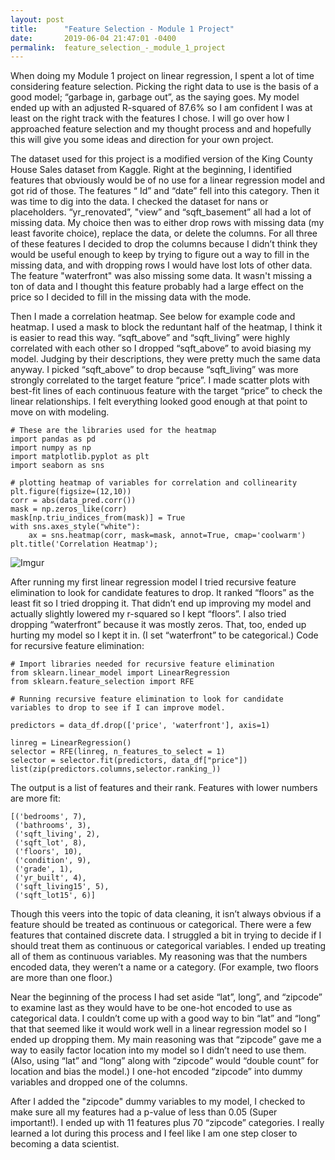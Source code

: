 ```yaml
---
layout: post
title:      "Feature Selection - Module 1 Project"
date:       2019-06-04 21:47:01 -0400
permalink:  feature_selection_-_module_1_project
---
```



When doing my Module 1 project on linear regression, I spent a lot of time considering feature selection. Picking the right data to use is the basis of a good model; “garbage in, garbage out”, as the saying goes. My model ended up with an adjusted R-squared of 87.6% so I am confident I was at least on the right track with the features I chose. I will go over how I approached feature selection and my thought process and and hopefully this will give you some ideas and direction for your own project. 

The dataset used for this project is a modified version of the King County House Sales dataset from Kaggle. Right at the beginning, I identified features that obviously would be of no use for a linear regression model and got rid of those. The features “ Id” and “date” fell into this category. Then it was time to dig into the data. I checked the dataset for nans or placeholders. “yr_renovated”, "view” and “sqft_basement” all had a lot of missing data. My choice then was to either drop rows with missing data (my least favorite choice), replace the data, or delete the columns. For all three of these features I decided to drop the columns because I didn’t think they would be useful enough to keep by trying to figure out a way to fill in the missing data, and with dropping rows I would have lost lots of other data.  The feature "waterfront" was also missing some data. It wasn't missing a ton of data and I thought this feature probably had a large effect on the price so I decided to fill in the missing data with the mode.

Then I made a correlation heatmap. See below for example code and heatmap. I used a mask to block the reduntant half of the heatmap, I think it is easier to read this way. “sqft_above” and “sqft_living” were highly correlated with each other so I dropped “sqft_above” to avoid biasing my model. Judging by their descriptions, they were pretty much the same data anyway. I picked “sqft_above” to drop because “sqft_living” was more strongly correlated to the target feature “price”.  I made scatter plots with best-fit lines of each continuous feature with the target “price” to check the linear relationships. I felt everything looked good enough at that point to move on with modeling.

```
# These are the libraries used for the heatmap
import pandas as pd
import numpy as np
import matplotlib.pyplot as plt
import seaborn as sns

# plotting heatmap of variables for correlation and collinearity
plt.figure(figsize=(12,10))
corr = abs(data_pred.corr())
mask = np.zeros_like(corr)
mask[np.triu_indices_from(mask)] = True
with sns.axes_style("white"):
    ax = sns.heatmap(corr, mask=mask, annot=True, cmap='coolwarm')
plt.title('Correlation Heatmap');
```

![Imgur](https://i.imgur.com/uK1kV6H.jpg)

After running my first linear regression model I tried recursive feature elimination to look for candidate features to drop. It ranked “floors” as the least fit so I tried dropping it. That didn’t end up improving my model and actually slightly lowered my r-squared so I kept “floors”.  I also tried dropping “waterfront” because it was mostly zeros. That, too, ended up hurting my model so I kept it in. (I set “waterfront” to be categorical.) 
Code for recursive feature elimination:

```
# Import libraries needed for recursive feature elimination
from sklearn.linear_model import LinearRegression
from sklearn.feature_selection import RFE

# Running recursive feature elimination to look for candidate variables to drop to see if I can improve model.

predictors = data_df.drop(['price', 'waterfront'], axis=1)

linreg = LinearRegression()
selector = RFE(linreg, n_features_to_select = 1)
selector = selector.fit(predictors, data_df["price"])
list(zip(predictors.columns,selector.ranking_))
```
The output is a list of features and their rank.  Features with lower numbers are more fit:
```
[('bedrooms', 7),
 ('bathrooms', 3),
 ('sqft_living', 2),
 ('sqft_lot', 8),
 ('floors', 10),
 ('condition', 9),
 ('grade', 1),
 ('yr_built', 4),
 ('sqft_living15', 5),
 ('sqft_lot15', 6)]
 ```
Though this veers into the topic of data cleaning, it isn’t always obvious if a feature should be treated as continuous or categorical. There were a few features that contained discrete data. I struggled a bit in trying to decide if I should treat them as continuous or categorical variables. I ended up treating all of them as continuous variables. My reasoning was that the numbers encoded data, they weren’t a name or a category. (For example, two floors are more than one floor.)

Near the beginning of the process I had set aside “lat”, long”, and “zipcode” to examine last as they would have to be one-hot encoded to use as categorical data. I couldn’t come up with a good way to bin “lat” and “long” that that seemed like it would work well in a linear regression model so I ended up dropping them. My main reasoning was that “zipcode” gave me a way to easily factor location into my model so I didn’t need to use them. (Also, using “lat” and “long” along with “zipcode” would “double count” for location and bias the model.) I one-hot encoded “zipcode” into dummy variables and dropped one of the columns.

After I added the "zipcode" dummy variables to my model, I checked to make sure all my features had a p-value of less than 0.05 (Super important!). I ended up with 11 features plus 70 “zipcode” categories. I really learned a lot during this process and I feel like I am one step closer to becoming a data scientist. 

